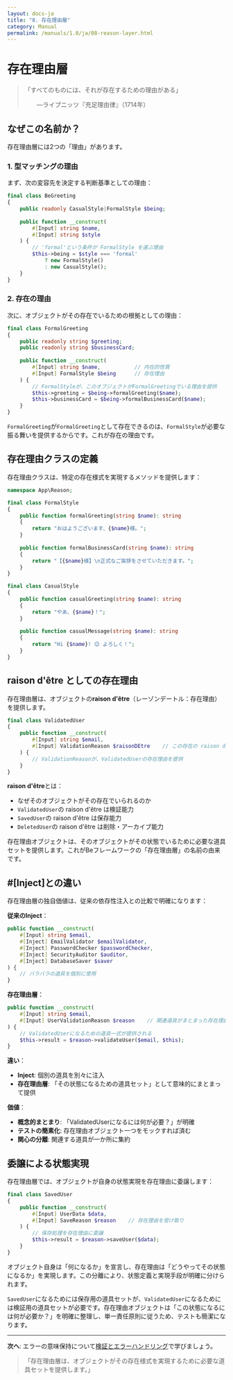 ```yaml
---
layout: docs-ja
title: "8. 存在理由層"
category: Manual
permalink: /manuals/1.0/ja/08-reason-layer.html
---
```


# 存在理由層

> 「すべてのものには、それが存在するための理由がある」
>
> 　　—ライプニッツ『充足理由律』（1714年）

## なぜこの名前か？

存在理由層には2つの「理由」があります。

### 1. 型マッチングの理由

まず、次の変容先を決定する判断基準としての理由：

```php
final class BeGreeting
{
    public readonly CasualStyle|FormalStyle $being;
    
    public function __construct(
        #[Input] string $name,
        #[Input] string $style
    ) {
        // 'formal'という条件が FormalStyle を選ぶ理由
        $this->being = $style === 'formal' 
            ? new FormalStyle() 
            : new CasualStyle();
    }
}
```

### 2. 存在の理由

次に、オブジェクトがその存在でいるための根拠としての理由：

```php
final class FormalGreeting
{
    public readonly string $greeting;
    public readonly string $businessCard;
    
    public function __construct(
        #[Input] string $name,           // 内在的性質
        #[Input] FormalStyle $being      // 存在理由
    ) {
        // FormalStyleが、このオブジェクトがFormalGreetingでいる理由を提供
        $this->greeting = $being->formalGreeting($name);
        $this->businessCard = $being->formalBusinessCard($name);
    }
}
```

`FormalGreeting`が`FormalGreeting`として存在できるのは、`FormalStyle`が必要な振る舞いを提供するからです。これが存在の理由です。

## 存在理由クラスの定義

存在理由クラスは、特定の存在様式を実現するメソッドを提供します：

```php
namespace App\Reason;

final class FormalStyle
{
    public function formalGreeting(string $name): string
    {
        return "おはようございます、{$name}様。";
    }
    
    public function formalBusinessCard(string $name): string
    {
        return "【{$name}様】\n正式なご挨拶をさせていただきます。";
    }
}

final class CasualStyle  
{
    public function casualGreeting(string $name): string
    {
        return "やあ、{$name}！";
    }
    
    public function casualMessage(string $name): string
    {
        return "Hi {$name}! 😊 よろしく！";
    }
}
```

## raison d'être としての存在理由

存在理由層は、オブジェクトの**raison d'être**（レーゾンデートル：存在理由）を提供します。

```php
final class ValidatedUser
{
    public function __construct(
        #[Input] string $email,
        #[Input] ValidationReason $raisonDEtre    // この存在の raison d'être
    ) {
        // ValidationReasonが、ValidatedUserの存在理由を提供
    }
}
```

**raison d'être**とは：
- なぜそのオブジェクトがその存在でいられるのか
- `ValidatedUser`の raison d'être は検証能力
- `SavedUser`の raison d'être は保存能力
- `DeletedUser`の raison d'être は削除・アーカイブ能力

存在理由オブジェクトは、そのオブジェクトがその状態でいるために必要な道具セットを提供します。これがBeフレームワークの「存在理由層」の名前の由来です。

## #[Inject]との違い

存在理由層の独自価値は、従来の依存性注入との比較で明確になります：

**従来のInject**：
```php
public function __construct(
    #[Input] string $email,
    #[Inject] EmailValidator $emailValidator,
    #[Inject] PasswordChecker $passwordChecker, 
    #[Inject] SecurityAuditor $auditor,
    #[Inject] DatabaseSaver $saver
) {
    // バラバラの道具を個別に使用
}
```

**存在理由層**：
```php
public function __construct(
    #[Input] string $email,
    #[Input] UserValidationReason $reason    // 関連道具がまとまった存在理由
) {
    // ValidatedUserになるための道具一式が提供される
    $this->result = $reason->validateUser($email, $this);
}
```

**違い**：
- **Inject**: 個別の道具を別々に注入
- **存在理由層**: 「その状態になるための道具セット」として意味的にまとまって提供

**価値**：
- **概念的まとまり**: 「ValidatedUserになるには何が必要？」が明確
- **テストの簡素化**: 存在理由オブジェクト一つをモックすれば済む
- **関心の分離**: 関連する道具が一か所に集約

## 委譲による状態実現

存在理由層では、オブジェクトが自身の状態実現を存在理由に委譲します：

```php
final class SavedUser
{
    public function __construct(
        #[Input] UserData $data,
        #[Input] SaveReason $reason    // 存在理由を受け取り
    ) {
        // 保存処理を存在理由に委譲
        $this->result = $reason->saveUser($data);
    }
}
```

オブジェクト自身は「何になるか」を宣言し、存在理由は「どうやってその状態になるか」を実現します。この分離により、状態定義と実現手段が明確に分けられます。

`SavedUser`になるためには保存用の道具セットが、`ValidatedUser`になるためには検証用の道具セットが必要です。存在理由オブジェクトは「この状態になるには何が必要か？」を明確に整理し、単一責任原則に従うため、テストも簡潔になります。

---

**次へ**: エラーの意味保持について[検証とエラーハンドリング](09-error-handling.html)で学びましょう。

> 「存在理由層は、オブジェクトがその存在様式を実現するために必要な道具セットを提供します。」
